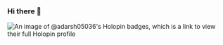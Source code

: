 ### Hi there 👋
![An image of @adarsh05036's Holopin badges, which is a link to view their full Holopin profile](https://holopin.me/adarsh05036)

<!--
**Adarsh0503/Adarsh0503** is a ✨ _special_ ✨ repository because its `README.md` (this file) appears on your GitHub profile.
[![An image of @adarsh05036's Holopin badges, which is a link to view their full Holopin profile](https://holopin.me/adarsh05036)]

Here are some ideas to get you started:

- 🔭 I’m currently working on Android On Device Personalization
- 🌱 I’m currently learning 
- 👯 I’m looking to collaborate on full stack projects 
- 🤔 I’m looking for help with ...
- 💬 Ask me about ...
- 📫 How to reach me: ...
- 😄 Pronouns: ...
- ⚡ Fun fact: ...
-->
